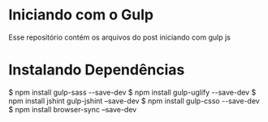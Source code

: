 # Iniciando com o Gulp
Esse repositório contém os arquivos do post iniciando com gulp js

# Instalando Dependências

$ npm install gulp-sass --save-dev
$ npm install gulp-uglify --save-dev
$ npm install jshint gulp-jshint –save-dev
$ npm install gulp-csso --save-dev
$ npm install browser-sync –save-dev
